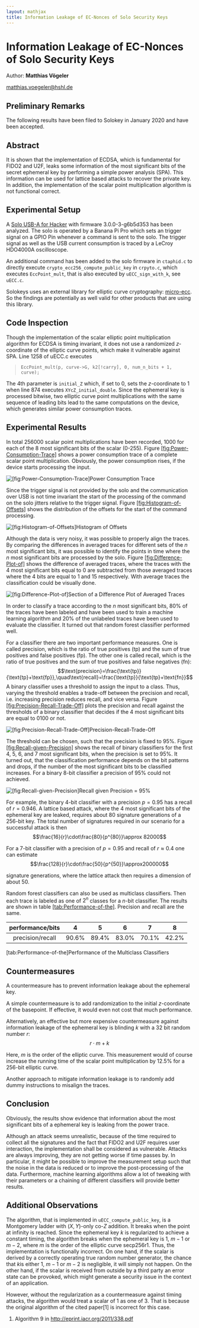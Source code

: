 ```yaml
---
layout: mathjax
title: Information Leakage of EC-Nonces of Solo Security Keys
---
```


# Information Leakage of EC-Nonces of Solo Security Keys

Author: **Matthias Vögeler**

matthias.voegeler@hshl.de

## Preliminary Remarks
The following results have been filed to Solokey in January 2020 and have been accepted.

## Abstract
It is shown that the implementation of ECDSA, which is fundamental for FIDO2 and U2F, leaks some information of the most significant bits of the secret ephemeral key by performing a simple power analysis (SPA). This information can be used for lattice based attacks to recover the private key. In addition, the implementation of the scalar point multiplication algorithm is not functional correct.

## Experimental Setup

A [Solo USB-A for Hacker](https://solokeys.com/products/solo-hacker) with firmware 3.0.0-3-g6b5d353 has been analyzed. The solo is operated by a Banana Pi Pro which sets an trigger signal on a GPIO Pin whenever a command is sent to the solo. The trigger signal as well as the USB current consumption is traced by a LeCroy HDO4000A oscilloscope.

An additional command has been added to the solo firmware in `ctaphid.c` to directly execute `crypto_ecc256_compute_public_key` in `crpyto.c`, which executes `EccPoint_mult`, that is also executed by `uECC_sign_with_k`, see `uECC.c`.

Solokeys uses an external library for elliptic curve cryptography: [micro-ecc](https://github.com/kmackay/micro-ecc). So the findings are potentially as well valid for other products that are using this library.

## Code Inspection

Though the implementation of the scalar elliptic point multiplication algorithm for ECDSA is timing invariant, it does not use a randomized $z$-coordinate of the elliptic curve points, which make it vulnerable against SPA. Line 1258 of uECC.c executes

> `EccPoint_mult(p, curve->G, k2[!carry], 0, num_n_bits + 1, curve);`

The 4th parameter is `initial_Z` which, if set to 0, sets the $z$-coordinate to 1 when line 874 executes `XYcZ_initial_double`. Since the ephemeral key is processed bitwise, two elliptic curve point multiplications with the same sequence of leading bits lead to the same computations on the device, which generates similar power consumption traces.

## Experimental Results

In total 256000 scalar point multiplications have been recorded, 1000 for each of the 8 most significant bits of the scalar (0-255). Figure [\[fig:Power-Consumption-Trace\]](#fig:Power-Consumption-Trace) shows a power consumption trace of a complete scalar point multiplication. Obviously, the power consumption rises, if the device starts processing the input.

![<span id="fig:Power-Consumption-Trace" label="fig:Power-Consumption-Trace">\[fig:Power-Consumption-Trace\]</span>Power Consumption Trace](figures/powertrace.png)

Since the trigger signal is not provided by the solo and the communication over USB is not time invariant the start of the processing of the command on the solo jitters relative to the trigger signal. Figure [\[fig:Histogram-of-Offsets\]](#fig:Histogram-of-Offsets) shows the distribution of the offsets for the start of the command processing.

![<span id="fig:Histogram-of-Offsets" label="fig:Histogram-of-Offsets">\[fig:Histogram-of-Offsets\]</span>Histogram of Offsets](figures/jitter_histogram.png)

Although the data is very noisy, it was possible to properly align the traces. By comparing the differences in averaged traces for different sets of the $n$ most significant bits, it was possible to identify the points in time where the $n$ most significant bits are processed by the solo. Figure [\[fig:Difference-Plot-of\]](#fig:Difference-Plot-of) shows the difference of averaged traces, where the traces with the 4 most significant bits equal to 0 are subtracted from those averaged traces where the 4 bits are equal to 1 and 15 respectively. With average traces the classification could be visually done.

![<span id="fig:Difference-Plot-of" label="fig:Difference-Plot-of">\[fig:Difference-Plot-of\]</span>Section of a Difference Plot of Averaged Traces](figures/average_difference_nibble.png)

In order to classify a trace according to the $n$ most significant bits, 80% of the traces have been labeled and have been used to train a machine learning algorithm and 20% of the unlabeled traces have been used to evaluate the classifier. It turned out that random forest classifier performed well.

For a classifier there are two important performance measures. One is called precision, which is the ratio of true positives (tp) and the sum of true positives and false positives (fp). The other one is called recall, which is the ratio of true positives and the sum of true positives and false negatives (fn): $$\text{precision}=\frac{\text{tp}}{\text{tp}+\text{fp}},\quad\text{recall}=\frac{\text{tp}}{\text{tp}+\text{fn}}$$
A binary classifier uses a threshold to assign the input to a class. Thus, varying the threshold enables a trade-off between the precision and recall, i.e. increasing precision reduces recall, and vice versa. Figure [\[fig:Precision-Recall-Trade-Off\]](#fig:Precision-Recall-Trade-Off) plots the precision and recall against the thresholds of a binary classifier that decides if the 4 most significant bits are equal to 0100 or not.

![<span id="fig:Precision-Recall-Trade-Off" label="fig:Precision-Recall-Trade-Off">\[fig:Precision-Recall-Trade-Off\]</span>Precision-Recall-Trade-Off](figures/prescicion-recall-4Bit-04.png)

The threshold can be chosen, such that the precision is fixed to 95%. Figure [\[fig:Recall-given-Precision\]](#fig:Recall-given-Precision) shows the recall of binary classifiers for the first 4, 5, 6, and 7 most significant bits, when the precision is set to 95%. It turned out, that the classification performance depends on the bit patterns and drops, if the number of the most significant bits to be classified increases. For a binary 8-bit classifier a precision of 95% could not achieved.

![<span id="fig:Recall-given-Precision" label="fig:Recall-given-Precision">\[fig:Recall-given-Precision\]</span>Recall given Precision = 95%](figures/recall_given_precision.png)

For example, the binary 4-bit classifier with a precision $p=0.95$ has a recall of $r=0.946$. A lattice based attack, where the 4 most significant bits of the ephemeral key are leaked, requires about 80 signature generations of a 256-bit key. The total number of signatures required in our scenario for a successful attack is then $$\frac{16}{r}\cdot\frac{80}{p^{80}}\approx 82000$$

For a 7-bit classifier with a precision of $p=0.95$ and recall of $r\approx0.4$ one can estimate $$\frac{128}{r}\cdot\frac{50}{p^{50}}\approx200000$$

signature generations, where the lattice attack then requires a dimension of about 50.

Random forest classifiers can also be used as multiclass classifiers. Then each trace is labeled as one of $2^{n}$ classes for a $n$-bit classifier. The results are shown in table [\[tab:Performance-of-the\]](#tab:Performance-of-the). Precision and recall are the same.

| performance/bits |   4   |   5   |   6   |   7   |   8   |
| :--------------: | :---: | :---: | :---: | :---: | :---: |
| precision/recall | 90.6% | 89.4% | 83.0% | 70.1% | 42.2% |

<span id="tab:Performance-of-the" label="tab:Performance-of-the">\[tab:Performance-of-the\]</span>Performance of the Multiclass Classifiers

## Countermeasures

A countermeasure has to prevent information leakage about the ephemeral key.

A simple countermeasure is to add randomization to the initial $z$-coordinate of the basepoint. If effective, it would even not cost that much performance.

Alternatively, an effective but more expensive countermeasure against information leakage of the ephemeral key is blinding $k$ with a 32 bit random number $r$:
$$r\cdot m+k$$

Here, $m$ is the order of the elliptic curve. This measurement would of course increase the running time of the scalar point multiplication by 12.5% for a 256-bit elliptic curve.

Another approach to mitigate information leakage is to randomly add dummy instructions to misalign the traces.

## Conclusion

Obviously, the results show evidence that information about the most significant bits of a ephemeral key is leaking from the power trace.

Although an attack seems unrealistic, because of the time required to collect all the signatures and the fact that FIDO2 and U2F requires user interaction, the implementation shall be considered as vulnerable. Attacks are always improving, they are not getting worse if time passes by. In particular, it might be possible to improve the measurement setup such that the noise in the data is reduced or to improve the post-processing of the data. Furthermore, machine learning algorithms allow a lot of tweaking with their parameters or a chaining of different classifiers will provide better results.

## Additional Observations

The algorithm, that is implemented in `uECC_compute_public_key`, is a Montgomery ladder with $(X,Y)$-only co-$Z$ addition. It breaks when the point at infinity is reached. Since the ephemeral key $k$ is regularized to achieve a constant timing, the algorithm breaks when the ephemeral key is 1, $m-1$ or $m-2$, where $m$ is the order of the elliptic curve secp256r1. Thus, the implementation is functionally incorrect. On one hand, if the scalar is derived by a correctly operating true random number generator, the chance that $k$is either 1, $m-1$ or $m-2$ is negligible, it will simply not happen. On the other hand, if the scalar is received from outside by a third party an error state can be provoked, which might generate a security issue in the context of an application.

However, without the regularization as a countermeasure against timing attacks, the algorithm would treat a scalar of 1 as one of 3. That is because the original algorithm of the cited paper\[1\] is incorrect for this case.

1.  Algorithm 9 in http://eprint.iacr.org/2011/338.pdf

